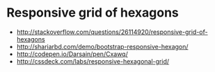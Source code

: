# Responsive grid of hexagons 
- http://stackoverflow.com/questions/26114920/responsive-grid-of-hexagons
- http://shariarbd.com/demo/bootstrap-responsive-hexagon/
- http://codepen.io/Darsain/pen/Cxawq/
- http://cssdeck.com/labs/responsive-hexagonal-grid/
